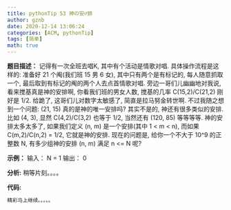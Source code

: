 ```yaml
---
title: pythonTip 53 神の安♂排
author: gznb
date: 2020-12-14 13:06:24
categories: [ACM, pythonTip]
tags: [简单]
math: true
---
```


**题目描述：**
记得有一次全班去唱K, 其中有个活动是情歌对唱. 具体操作流程是这样的:
准备好 21 个阄(我们班 15 男 6 女), 其中只有两个是有标记的, 每人随意抓取一个, 最后取到有标记的阄的两个人去点首情歌对唱.
旁边一哥们儿幽幽地对我说, 看来搅基真是神的安排啊, 你看我们班的男女人数, 搅基的几率 C(15,2)/C(21,2) 刚好是 1/2.
给跪了, 这哥们儿对数字太敏感了, 简直是拉马努金转世啊. 不过我随之想到一个问题: (21, 15) 真的是神的唯一安排吗? 其实不是的,
神还有很多类似的安排. 比如 (4, 3), 显然 C(4,2)/C(3,2) 也等于 1/2, 当然还有 (120, 85) 等等等等.
神的安排太多太多了, 如果我们定义 (n, m) 是一个安排(其中 1 < m < n), 而如果 C(m,2)/C(n,2) = 1/2, 它就是神的安排.
现在的问题是, 给你一个不大于 10^9 的正整数 N, 有多少组神的安排 (n, m) 满足 n <= N 呢?

**示例：**
输入：
N = 1
输出：
0


**分析:**
稍等片刻。。。。

**代码:**
```python
精彩马上继续。。。。。
```
